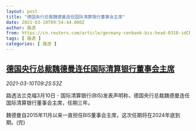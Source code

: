 ```yaml
---
layout: post
title: "德国央行总裁魏德曼连任国际清算银行董事会主席"
date: 2021-03-10T09:54:44.000Z
author: 路透
from: https://cn.reuters.com/article/germany-cenbank-bis-head-0310-idCNKBS2B20W0
tags: [ 路透 ]
categories: [ 路透 ]
---
```

<!--1615370084000-->
[德国央行总裁魏德曼连任国际清算银行董事会主席](https://cn.reuters.com/article/germany-cenbank-bis-head-0310-idCNKBS2B20W0)
------

<div>
<div><i>2021-03-10T09:25:53Z</i></div><p>路透法兰克福3月10日 - 国际清算银行(BIS)发表声明称，德国央行总裁魏德曼连任国际清算银行董事会主席，任期三年。</p><p>魏德曼自2015年11月以来一直担任BIS董事会主席，这次任期将在2024年底到期。(完)</p>
</div>
